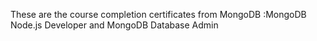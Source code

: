 These are the course completion certificates from MongoDB :MongoDB Node.js Developer and MongoDB Database Admin
